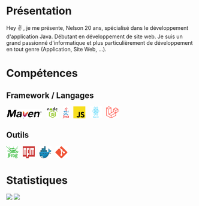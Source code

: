 # Présentation

Hey :v: , je me présente, Nelson 20 ans, spécialisé dans le développement d'application Java. Débutant en développement de site web.
Je suis un grand passionné d'informatique et plus particulièrement de développement en tout genre (Application, Site Web, ...).

# Compétences

## Framework / Langages
<img src="./assets/images/maven.png" alt ="Maven" title="Maven"/>&nbsp;&nbsp; 
<img height="32" width="32" src="./assets/images/node.png" alt ="Node" title="Node"/>&nbsp;&nbsp; 
<img src="./assets/images/java.png" alt ="Java" title="Java"/>&nbsp;&nbsp; 
<img height="32" width="32" src="./assets/images/js.png" alt ="JS" title="JS"/>&nbsp;&nbsp; 
<img height="32" width="32" src="./assets/images/react.png" alt ="React" title="React"/>&nbsp;&nbsp; 
<img height="32" width="32" src="./assets/images/laravel.png" alt ="Laravel" title="Laravel"/>&nbsp;&nbsp; 

## Outils

<img height="32" width="32" src="./assets/images/artifactory.png" alt ="Artifactory" title="Artifactory"/>&nbsp;&nbsp; 
<img height="32" width="32" src="./assets/images/npm.svg" alt ="Npm" title="Npm"/>&nbsp;&nbsp; 
<img height="32" width="32" src="./assets/images/docker.png" alt ="Docker" title="Docker"/>&nbsp;&nbsp; 
<img height="32" width="32" src="./assets/images/git.png" alt ="Git" title="Git"/>&nbsp;&nbsp; 


# Statistiques

![](https://github-readme-stats.vercel.app/api/top-langs/?username=XiliTra&theme=radical&hide_langs_below=8)
![](https://github-readme-stats.vercel.app/api?username=XiliTra&show_icons=true&theme=radical&count_private=true)
